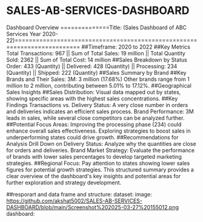 # SALES-AB-SERVICES-DASHBOARD

Dashboard Overview
==============Title: (Sales Dashboard of ABC Services Year 2020-22)=========================================================================
##Timeframe: 2020 to 2022
##Key Metrics
Total Transactions: 967 || Sum of Total Sales: 19 million || Total Quantity Sold: 2362 || Sum of Total Cost: 14 million
##Sales Breakdown by Status Order: 433 (Quantity) || Delivered: 428 (Quantity) || Processing: 234 (Quantity) || Shipped: 222 (Quantity)
##Sales Summary by Brand
##Key Brands and Their Sales:
3M: 3 million (17.68%)
Other brands range from 1 million to 2 million, contributing between 5.01% to 17.12%.
##Geographical Sales Insights
##Sales Distribution:
Visual data mapped out by states, showing specific areas with the highest sales concentrations.
##Key Findings
Transactions vs. Delivery Status: A very close number in orders and deliveries indicates an efficient sales process.
Brand Performance: 3M leads in sales, while several close competitors can be analyzed further.
##Potential Focus Areas:
Improving the processing phase (234) could enhance overall sales effectiveness.
Exploring strategies to boost sales in underperforming states could drive growth.
##Recommendations for Analysis
Drill Down on Delivery Status: Analyze why the quantities are close for orders and deliveries.
Brand Market Strategy: Evaluate the performance of brands with lower sales percentages to develop targeted marketing strategies.
##Regional Focus: Pay attention to states showing lower sales figures for potential growth strategies.
This structured summary provides a clear overview of the dashboard's key insights and potential areas for further exploration and strategy development.

##resporart and data frame and structure:
dataset: 
image:  https://github.com/akshat5002/SALES-AB-SERVICES-DASHBOARD/blob/main/Screenshot%202025-03-27%20155012.png
dashboard: 

